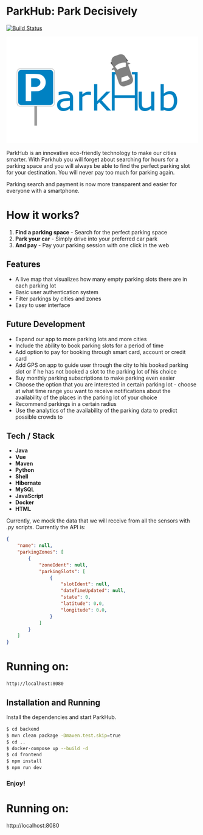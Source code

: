 # ParkHub: Park Decisively

[![Build Status](https://travis-ci.org/joemccann/dillinger.svg?branch=master)](https://travis-ci.org/joemccann/dillinger)

![Logo](logo.png)

ParkHub is an innovative eco-friendly technology to make our cities smarter. With Parkhub you will forget about searching for hours for a parking space and you will always be able to find the perfect parking slot for your destination. You will never pay too much for parking again.

Parking search and payment is now more transparent and easier for everyone with a smartphone.

# How it works?

1. **Find a parking space** - Search for the perfect parking space
2. **Park your car** - Simply drive into your preferred car park
3. **And pay** - Pay your parking session with one click in the web

## Features

- A live map that visualizes how many empty parking slots there are in each parking lot
- Basic user authentication system
- Filter parkings by cities and zones
- Easy to user interface


## Future Development

- Expand our app to more parking lots and more cities
- Include the ability to book parking slots for a period of time
- Add option to pay for booking through smart card, account or credit card
- Add GPS on app to guide user through the city to his booked parking slot or if he has not booked a slot to the parking lot of his choice
- Buy monthly parking subscriptions to make parking even easier
- Choose the option that you are interested in certain parking lot - choose at what time range you want to receive notifications about the availability of the places in the parking lot of your choice
- Recommend parkings in a certain radius
- Use the analytics of the availability of the parking data to predict possible crowds to 

## Tech / Stack

- **Java**
- **Vue**
- **Maven**
- **Python**
- **Shell**
- **Hibernate**
- **MySQL**
- **JavaScript**
- **Docker**
- **HTML**

Currently, we mock the data that we will receive from all the sensors with _.py_ scripts. Currently the API is:
```json
{
    "name": null,
    "parkingZones": [
        {
            "zoneIdent": null,
            "parkingSlots": [
                {
                    "slotIdent": null,
                    "dateTimeUpdated": null,
                    "state": 0,
                    "latitude": 0.0,
                    "longitude": 0.0,
                }
            ]
        }
    ]
}
```

# Running on:
```
http://localhost:8080
```

## Installation and Running

Install the dependencies and start ParkHub.

```sh
$ cd backend
$ mvn clean package -Dmaven.test.skip=true
$ cd ..
$ docker-compose up --build -d
$ cd frontend
$ npm install
$ npm run dev
```

### Enjoy!

# Running on:
http://localhost:8080
 
